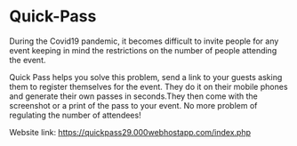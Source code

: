 # Quick-Pass

During the Covid19 pandemic, it becomes difficult to invite people for any event keeping in mind the restrictions on the number of people attending the event.

Quick Pass helps you solve this problem, send a link to your guests asking them to register themselves for the event. They do it on their mobile phones and generate their own passes in seconds.They then come with the screenshot or a print of the pass to your event. No more problem of regulating the number of attendees!

Website link: https://quickpass29.000webhostapp.com/index.php
